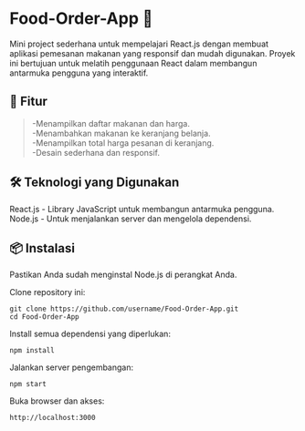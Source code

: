 <h1 class="code-line" data-line-start=0 data-line-end=1 ><a id="FoodOrderApp__0"></a>Food-Order-App 🍔</h1>
<p class="has-line-data" data-line-start="1" data-line-end="2">Mini project sederhana untuk mempelajari React.js dengan membuat aplikasi pemesanan makanan yang responsif dan mudah digunakan. Proyek ini bertujuan untuk melatih penggunaan React dalam membangun antarmuka pengguna yang interaktif.</p>
<h2 class="code-line" data-line-start=2 data-line-end=3 ><a id="_Fitur_2"></a>🚀 Fitur</h2>
<blockquote>
<p class="has-line-data" data-line-start="3" data-line-end="7">-Menampilkan daftar makanan dan harga.<br>
-Menambahkan makanan ke keranjang belanja.<br>
-Menampilkan total harga pesanan di keranjang.<br>
-Desain sederhana dan responsif.</p>
</blockquote>
<h2 class="code-line" data-line-start=8 data-line-end=9 ><a id="_Teknologi_yang_Digunakan_8"></a>🛠️ Teknologi yang Digunakan</h2>
<p class="has-line-data" data-line-start="9" data-line-end="11">React.js - Library JavaScript untuk membangun antarmuka pengguna.<br>
Node.js - Untuk menjalankan server dan mengelola dependensi.</p>
<h2 class="code-line" data-line-start=12 data-line-end=13 ><a id="_Instalasi_12"></a>📦 Instalasi</h2>
<p class="has-line-data" data-line-start="13" data-line-end="14">Pastikan Anda sudah menginstal Node.js di perangkat Anda.</p>
<p class="has-line-data" data-line-start="15" data-line-end="16">Clone repository ini:</p>
<pre><code class="has-line-data" data-line-start="17" data-line-end="20">git clone https://github.com/username/Food-Order-App.git
cd Food-Order-App
</code></pre>
<p class="has-line-data" data-line-start="21" data-line-end="22">Install semua dependensi yang diperlukan:</p>
<pre><code class="has-line-data" data-line-start="23" data-line-end="25">npm install
</code></pre>
<p class="has-line-data" data-line-start="25" data-line-end="26">Jalankan server pengembangan:</p>
<pre><code class="has-line-data" data-line-start="27" data-line-end="29">npm start
</code></pre>
<p class="has-line-data" data-line-start="29" data-line-end="30">Buka browser dan akses:</p>
<pre><code class="has-line-data" data-line-start="31" data-line-end="33">http://localhost:3000
</code></pre>
